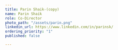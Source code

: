 ```yaml
---
title: Parin Shaik-(copy)
name: Parin Shaik
role: Co-Director
photo_path: "/assets/parin.png"
linkedin_url: https://www.linkedin.com/in/parinsk/
ordering_priority: "1"
published: false

---
```

